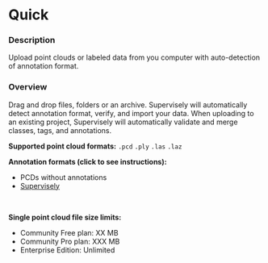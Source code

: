 # Quick

### Description

Upload point clouds or labeled data from you computer with auto-detection of annotation format.

### Overview

Drag and drop files, folders or an archive. Supervisely will automatically detect annotation format, verify, and import your data.
When uploading to an existing project, Supervisely will automatically validate and merge classes, tags, and annotations.

**Supported point cloud formats:** `.pcd` `.ply` `.las` `.laz`

**Annotation formats (click to see instructions):**

- PCDs without annotations
- [Supervisely]()

<br>

**Single point cloud file size limits:**

- Community Free plan: XX MB
- Community Pro plan: XXX MB
- Enterprise Edition: Unlimited
